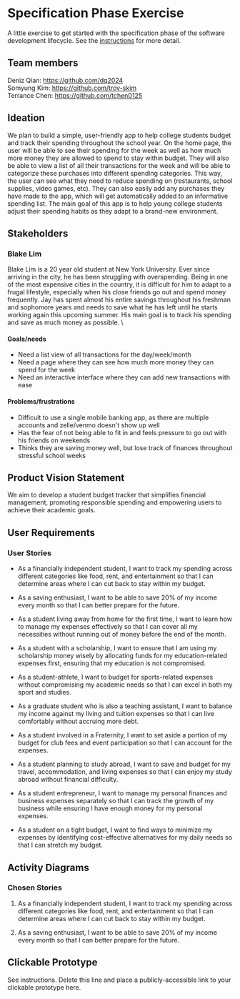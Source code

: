 # Specification Phase Exercise

A little exercise to get started with the specification phase of the software development lifecycle. See the [instructions](instructions.md) for more detail.

## Team members

Deniz Qian: https://github.com/dq2024 \
Somyung Kim: https://github.com/troy-skim \
Terrance Chen: https://github.com/tchen0125

## Ideation
We plan to build a simple, user-friendly app to help college students budget and track their spending throughout the school year. On the home page, the user will be able to see their spending for the week as well as how much more money they are allowed to spend to stay within budget. They will also be able to view a list of all their transactions for the week and will be able to categorize these purchases into different spending categories. This way, the user can see what they need to reduce spending on (restaurants, school supplies, video games, etc). They can also easily add any purchases they have made to the app, which will get automatically added to an informative spending list. The main goal of this app is to help young college students adjust their spending habits as they adapt to a brand-new environment. 

## Stakeholders

### Blake Lim
Blake Lim is a 20 year old student at New York University. Ever since arriving in the city, he has been struggling with overspending. Being in one of the most expensive cities in the country, it is difficult for him to adapt to a frugal lifestyle, especially when his close friends go out and spend money frequently. Jay has spent almost his entire savings throughout his freshman and sophomore years and needs to save what he has left until he starts working again this upcoming summer. His main goal is to track his spending and save as much money as possible. \
#### Goals/needs
- Need a list view of all transactions for the day/week/month
- Need a page where they can see how much more money they can spend for the week
- Need an interactive interface where they can add new transactions with ease

#### Problems/frustrations
- Difficult to use a single mobile banking app, as there are multiple accounts and zelle/venmo doesn't show up well
- Has the fear of not being able to fit in and feels pressure to go out with his friends on weekends
- Thinks they are saving money well, but lose track of finances throughout stressful school weeks

## Product Vision Statement

We aim to develop a student budget tracker that simplifies financial management, promoting responsible spending and empowering users to achieve their academic goals.

## User Requirements

### User Stories
- As a financially independent student, I want to track my spending across different categories like food, rent, and entertainment so that I can determine areas where I can cut back to stay within my budget.

- As a saving enthusiast, I want to be able to save 20% of my income every month so that I can better prepare for the future.

- As a student living away from home for the first time, I want to learn how to manage my expenses effectively so that I can cover all my necessities without running out of money before the end of the month.

- As a student with a scholarship, I want to ensure that I am using my scholarship money wisely by allocating funds for my education-related expenses first, ensuring that my education is not compromised.

- As a student-athlete, I want to budget for sports-related expenses without compromising my academic needs so that I can excel in both my sport and studies.

- As a graduate student who is also a teaching assistant, I want to balance my income against my living and tuition expenses so that I can live comfortably without accruing more debt.

- As a student involved in a Fraternity, I want to set aside a portion of my budget for club fees and event participation so that I can account for the expenses.

- As a student planning to study abroad, I want to save and budget for my travel, accommodation, and living expenses so that I can enjoy my study abroad without financial difficulty.

- As a student entrepreneur, I want to manage my personal finances and business expenses separately so that I can track the growth of my business while ensuring I have enough money for my personal expenses.

- As a student on a tight budget, I want to find ways to minimize my expenses by identifying cost-effective alternatives for my daily needs so that I can stretch my budget.

## Activity Diagrams

### Chosen Stories
1. As a financially independent student, I want to track my spending across different categories like food, rent, and entertainment so that I can determine areas where I can cut back to stay within my budget.

2. As a saving enthusiast, I want to be able to save 20% of my income every month so that I can better prepare for the future.


## Clickable Prototype

See instructions. Delete this line and place a publicly-accessible link to your clickable prototype here.
